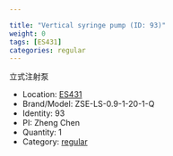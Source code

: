 ```yaml
---

title: "Vertical syringe pump (ID: 93)"
weight: 0
tags: [ES431]
categories: regular
---
```


立式注射泵

<!--more-->



- Location: [ES431](../../tags/es431)
- Brand/Model: ZSE-LS-0.9-1-20-1-Q
- Identity: 93
- PI: Zheng Chen
- Quantity: 1
- Category: [regular](../../categories/regular)






